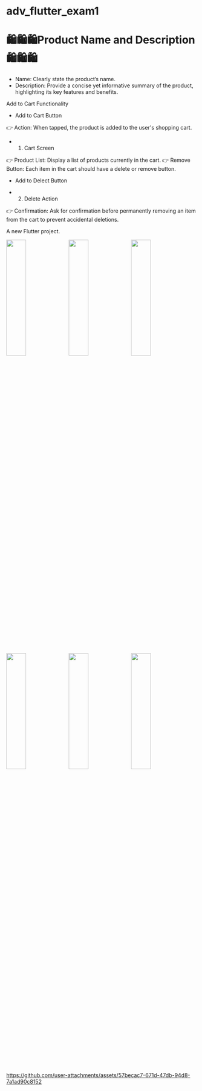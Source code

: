 # adv_flutter_exam1
#  🛍️🛍️🛍️Product Name and Description 🛍️🛍️🛍️
* Name: Clearly state the product’s name.
* Description: Provide a concise yet informative summary of the product, highlighting its key features and benefits.

Add to Cart Functionality

* Add to Cart Button

👉 Action: When tapped, the product is added to the user's shopping cart.

* 1. Cart Screen
  
👉 Product List: Display a list of products currently in the cart.
👉 Remove Button: Each item in the cart should have a delete or remove button.

* Add to Delect Button
  
* 2. Delete Action
  
👉 Confirmation: Ask for confirmation before permanently removing an item from the cart to prevent accidental deletions.

  
A new Flutter project.

  <img src="https://github.com/user-attachments/assets/012dd2b3-39ee-4989-a0c9-7d8801d2f207" height=28% width=32%>
  <img src="https://github.com/user-attachments/assets/acb347b7-9e1d-4bbc-adac-74d309e81568" height=28% width=32%>
  <img src="https://github.com/user-attachments/assets/a977fbb0-4dd5-44d3-a63d-f8c945b8053e" height=28% width=32%>
  <img src="https://github.com/user-attachments/assets/71eacb87-c041-4acf-9cf9-46671bf1134d" height=28% width=32%>
  <img src="https://github.com/user-attachments/assets/b2db0d09-5b75-4d3f-9752-a7a0ac9c0f59" height=28% width=32%>
  <img src="https://github.com/user-attachments/assets/9f08804f-5198-4e13-bc67-dbc5ce26fd62" height=28% width=32%>

https://github.com/user-attachments/assets/57becac7-671d-47db-94d8-7a1ad90c8152

